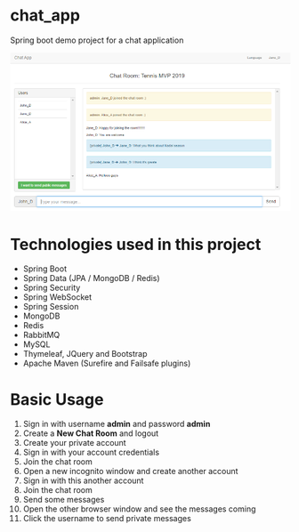 # chat_app
Spring boot demo project for a chat application


![Chat Application](/images/Chat_App.PNG)


# Technologies used in this project

- Spring Boot
- Spring Data (JPA / MongoDB / Redis)
- Spring Security
- Spring WebSocket
- Spring Session
- MongoDB
- Redis
- RabbitMQ
- MySQL
- Thymeleaf, JQuery and Bootstrap
- Apache Maven (Surefire and Failsafe plugins)

# Basic Usage

1. Sign in with username **admin** and password **admin**
2. Create a **New Chat Room** and logout
3. Create your private account
4. Sign in with your account credentials
5. Join the chat room
6. Open a new incognito window and create another account
7. Sign in with this another account
8. Join the chat room
9. Send some messages
10. Open the other browser window and see the messages coming
11. Click the username to send private messages
